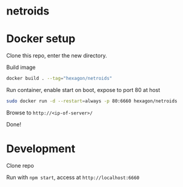 # netroids

Docker setup
========

Clone this repo, enter the new directory.

Build image
```bash
docker build . --tag="hexagon/netroids"
```

Run container, enable start on boot, expose to port 80 at host
```bash
sudo docker run -d --restart=always -p 80:6660 hexagon/netroids
```

Browse to ```http://<ip-of-server>/```

Done!


Development
========

Clone repo

Run with ```npm start```, access at ```http://localhost:6660```

